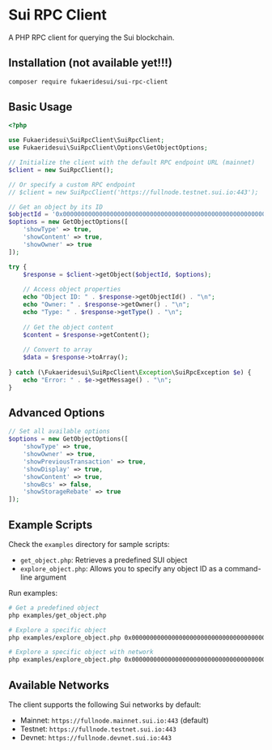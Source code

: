 # Sui RPC Client

A PHP RPC client for querying the Sui blockchain.

## Installation (not available yet!!!)

```bash
composer require fukaeridesui/sui-rpc-client
```

## Basic Usage

```php
<?php

use Fukaeridesui\SuiRpcClient\SuiRpcClient;
use Fukaeridesui\SuiRpcClient\Options\GetObjectOptions;

// Initialize the client with the default RPC endpoint URL (mainnet)
$client = new SuiRpcClient();

// Or specify a custom RPC endpoint
// $client = new SuiRpcClient('https://fullnode.testnet.sui.io:443');

// Get an object by its ID
$objectId = '0x0000000000000000000000000000000000000000000000000000000000000005';
$options = new GetObjectOptions([
    'showType' => true,
    'showContent' => true,
    'showOwner' => true
]);

try {
    $response = $client->getObject($objectId, $options);
    
    // Access object properties
    echo "Object ID: " . $response->getObjectId() . "\n";
    echo "Owner: " . $response->getOwner() . "\n";
    echo "Type: " . $response->getType() . "\n";
    
    // Get the object content
    $content = $response->getContent();
    
    // Convert to array
    $data = $response->toArray();
    
} catch (\Fukaeridesui\SuiRpcClient\Exception\SuiRpcException $e) {
    echo "Error: " . $e->getMessage() . "\n";
}
```

## Advanced Options

```php
// Set all available options
$options = new GetObjectOptions([
    'showType' => true,
    'showOwner' => true,
    'showPreviousTransaction' => true,
    'showDisplay' => true,
    'showContent' => true,
    'showBcs' => false,
    'showStorageRebate' => true
]);
```

## Example Scripts

Check the `examples` directory for sample scripts:

- `get_object.php`: Retrieves a predefined SUI object
- `explore_object.php`: Allows you to specify any object ID as a command-line argument

Run examples:

```bash
# Get a predefined object
php examples/get_object.php

# Explore a specific object
php examples/explore_object.php 0x0000000000000000000000000000000000000000000000000000000000000005

# Explore a specific object with network
php examples/explore_object.php 0x0000000000000000000000000000000000000000000000000000000000000005 testnet
```

## Available Networks

The client supports the following Sui networks by default:

- Mainnet: `https://fullnode.mainnet.sui.io:443` (default)
- Testnet: `https://fullnode.testnet.sui.io:443` 
- Devnet: `https://fullnode.devnet.sui.io:443`
